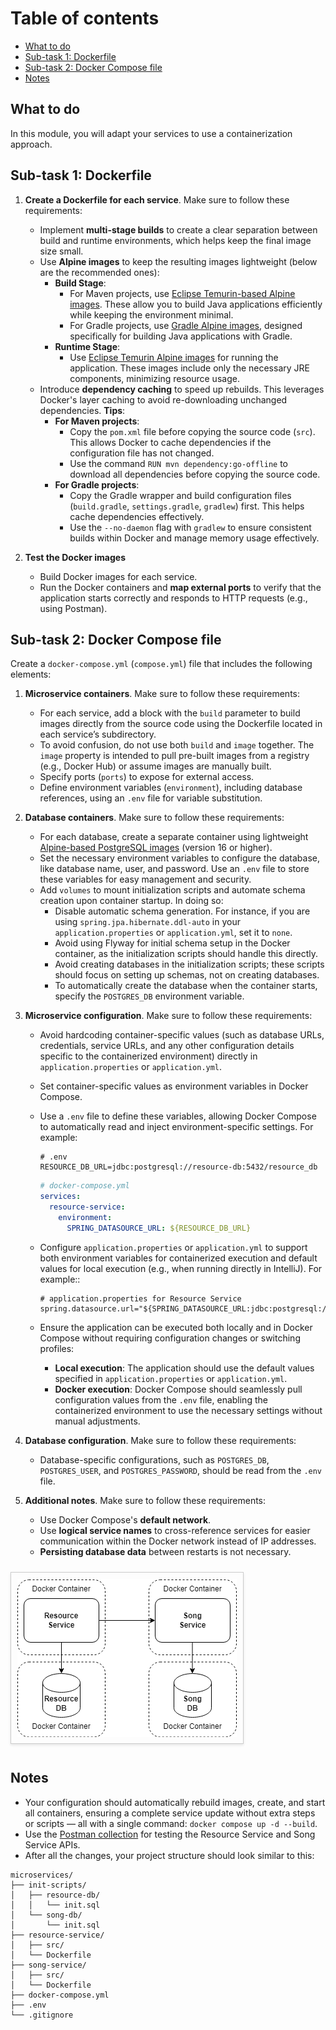 # Table of contents

- [What to do](#what-to-do)
- [Sub-task 1: Dockerfile](#sub-task-1-docker-images)
- [Sub-task 2: Docker Compose file](#sub-task-2-docker-compose-file)
- [Notes](#notes)

## What to do

In this module, you will adapt your services to use a containerization approach.

## Sub-task 1: Dockerfile

1. **Create a Dockerfile for each service**. Make sure to follow these requirements:

   - Implement **multi-stage builds** to create a clear separation between build and runtime environments, which helps keep the final image size small.
   - Use **Alpine images** to keep the resulting images lightweight (below are the recommended ones):
       - **Build Stage**:
           - For Maven projects, use [Eclipse Temurin-based Alpine images](https://hub.docker.com/_/maven/tags?name=eclipse-temurin-17-alpine). These allow you to build Java applications efficiently while keeping the environment minimal.
           - For Gradle projects, use [Gradle Alpine images](https://hub.docker.com/_/gradle/tags?name=jdk17-alpine), designed specifically for building Java applications with Gradle.
       - **Runtime Stage**:
           - Use [Eclipse Temurin Alpine images](https://hub.docker.com/_/eclipse-temurin/tags?name=17-jre-alpine) for running the application. These images include only the necessary JRE components, minimizing resource usage.
   - Introduce **dependency caching** to speed up rebuilds. This leverages Docker's layer caching to avoid re-downloading unchanged dependencies. **Tips**:
        - **For Maven projects**:
            - Copy the `pom.xml` file before copying the source code (`src`). This allows Docker to cache dependencies if the configuration file has not changed.
            - Use the command `RUN mvn dependency:go-offline` to download all dependencies before copying the source code.
        - **For Gradle projects**:
            - Copy the Gradle wrapper and build configuration files (`build.gradle`, `settings.gradle`, `gradlew`) first. This helps cache dependencies effectively.
            - Use the `--no-daemon` flag with `gradlew` to ensure consistent builds within Docker and manage memory usage effectively.


2. **Test the Docker images**

    - Build Docker images for each service.
    - Run the Docker containers and **map external ports** to verify that the application starts correctly and responds to HTTP requests (e.g., using Postman).


## Sub-task 2: Docker Compose file

Create a `docker-compose.yml` (`compose.yml`) file that includes the following elements:

1. **Microservice containers**. Make sure to follow these requirements:

    - For each service, add a block with the `build` parameter to build images directly from the source code using the Dockerfile located in each service’s subdirectory.
    - To avoid confusion, do not use both `build` and `image` together. The `image` property is intended to pull pre-built images from a registry (e.g., Docker Hub) or assume images are manually built.
    - Specify ports (`ports`) to expose for external access.
    - Define environment variables (`environment`), including database references, using an `.env` file for variable substitution.


2. **Database containers**. Make sure to follow these requirements:

    - For each database, create a separate container using lightweight [Alpine-based PostgreSQL images](https://hub.docker.com/_/postgres/tags?name=17-alpine) (version 16 or higher).
    - Set the necessary environment variables to configure the database, like database name, user, and password. Use an `.env` file to store these variables for easy management and security.
    - Add `volumes` to mount initialization scripts and automate schema creation upon container startup. In doing so:
        - Disable automatic schema generation. For instance, if you are using `spring.jpa.hibernate.ddl-auto` in your `application.properties` or `application.yml`, set it to `none`.
        - Avoid using Flyway for initial schema setup in the Docker container, as the initialization scripts should handle this directly.
        - Avoid creating databases in the initialization scripts; these scripts should focus on setting up schemas, not on creating databases.
        - To automatically create the database when the container starts, specify the `POSTGRES_DB` environment variable.


3. **Microservice configuration**. Make sure to follow these requirements:

    - Avoid hardcoding container-specific values (such as database URLs, credentials, service URLs, and any other configuration details specific to the containerized environment) directly in `application.properties` or `application.yml`.
    - Set container-specific values as environment variables in Docker Compose.
    - Use a `.env` file to define these variables, allowing Docker Compose to automatically read and inject environment-specific settings. For example:

        ```properties
        # .env
        RESOURCE_DB_URL=jdbc:postgresql://resource-db:5432/resource_db
        ```

        ```yaml
        # docker-compose.yml
        services:
          resource-service:
            environment:
              SPRING_DATASOURCE_URL: ${RESOURCE_DB_URL}
        ```

   - Configure `application.properties` or `application.yml` to support both environment variables for containerized execution and default values for local execution (e.g., when running directly in IntelliJ). For example::

     ```properties
     # application.properties for Resource Service
     spring.datasource.url="${SPRING_DATASOURCE_URL:jdbc:postgresql://localhost:5432/resource_db}"
     ```

   - Ensure the application can be executed both locally and in Docker Compose without requiring configuration changes or switching profiles:
       - **Local execution**: The application should use the default values specified in `application.properties` or `application.yml`.
       - **Docker execution**: Docker Compose should seamlessly pull configuration values from the `.env` file, enabling the containerized environment to use the necessary settings without manual adjustments.


4. **Database configuration**. Make sure to follow these requirements:

    - Database-specific configurations, such as `POSTGRES_DB`, `POSTGRES_USER`, and `POSTGRES_PASSWORD`, should be read from the `.env` file.


5. **Additional notes**. Make sure to follow these requirements:

    - Use Docker Compose's **default network**.
    - Use **logical service names** to cross-reference services for easier communication within the Docker network instead of IP addresses.
    - **Persisting database data** between restarts is not necessary.

<img src="images/containerization_overview.png" width="351" style="border: 1px solid #ccc; padding: 10px; margin: 10px 0; box-shadow: 0 2px 4px rgba(0, 0, 0, 0.1); display: inline-block;" alt=""/>

## Notes

- Your configuration should automatically rebuild images, create, and start all containers, ensuring a complete service update without extra steps or scripts — all with a single command: `docker compose up -d --build`.
- Use the [Postman collection](../microservice_architecture_overview/api-tests/introduction_to_microservices.postman_collection.json) for testing the Resource Service and Song Service APIs.
- After all the changes, your project structure should look similar to this:

```
microservices/
├── init-scripts/
│   ├── resource-db/
│   │   └── init.sql
│   └── song-db/
│       └── init.sql
├── resource-service/
│   ├── src/
│   └── Dockerfile
├── song-service/
│   ├── src/
│   └── Dockerfile
├── docker-compose.yml
├── .env
└── .gitignore
```

